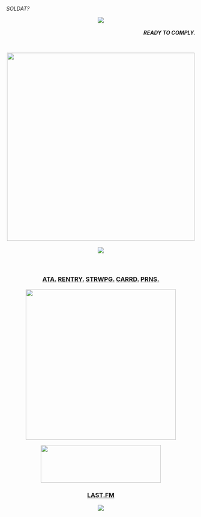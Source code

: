 <br>
<i>SOLDAT?</i>   <p align="center"><img src="https://files.catbox.moe/onacou.gif"</p>‎‎‎‎‎‎‎‎‎‎‎‎‎‎‎‎‎‎‎‎‎‎‎‎‎‎‎‎‎‎‎‎‎‎‎‎‎‎‎‎‎‎‎‎‎‎‎‎‎‎‎‎ <p align="right"><b><i>READY TO COMPLY.</i></b></p>
</br>

<p align="center"> <img src="https://files.catbox.moe/0csiwr.png" width="500" height="500" </p>‎‎‎

<p align="center"> <img src="https://komarev.com/ghpvc/?username=oddysseys&label=assassinated%20&color=771212&style=for-the-badge" </p>
  
### ‎<p align="center"> <b>[ATA.](https://buck.atabook.org) [RENTRY.](https://rentry.co/oddyss)  [STRWPG.](https://oddyss.straw.page) [CARRD.](https://oddyss.carrd.co) [PRNS.](https://pronouns.cc/@buck)</b></p>






<p align="center"> <img src="https://files.catbox.moe/so6hs1.png" width="400" height="400" </p>
<p align="center">

<p align="center">
<img align="center" width="320" height="100" src="https://spotify-github-profile.kittinanx.com/api/view?uid=ai4h7whh7g3pw2gbihy4ae8xy&cover_image=true&theme=novatorem&show_offline=true&background_color=000000&interchange=false&bar_color=990b0b&bar_color_cover=false)](https://github.com/kittinan/spotify-github-profile)">
  
### <p align="center"> [LAST.FM](https://www.last.fm/user/oddyss) </p>

<p align="center"><img src="https://files.catbox.moe/onacou.gif"</p>

